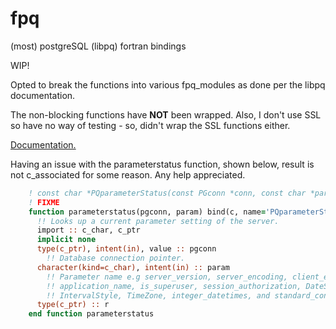 # fpq
(most) postgreSQL (libpq) fortran bindings

WIP!

Opted to break the functions into various fpq_modules as done per the libpq documentation.

The non-blocking functions have **NOT** been wrapped. Also, I don't use SSL so have no way of testing - so, didn't wrap the SSL functions either.

[Documentation.](http://198.58.104.30:8080/static/doc/index.html)

Having an issue with the parameterstatus function, shown below, result is not c_associated for some reason. Any help appreciated.

```fortran
    ! const char *PQparameterStatus(const PGconn *conn, const char *paramName);
    ! FIXME
    function parameterstatus(pgconn, param) bind(c, name='PQparameterStatus') result(r)
      !! Looks up a current parameter setting of the server.
      import :: c_char, c_ptr
      implicit none
      type(c_ptr), intent(in), value :: pgconn
        !! Database connection pointer.
      character(kind=c_char), intent(in) :: param
        !! Parameter name e.g server_version, server_encoding, client_encoding,
        !! application_name, is_superuser, session_authorization, DateStyle,
        !! IntervalStyle, TimeZone, integer_datetimes, and standard_conforming_strings, etc.
      type(c_ptr) :: r
    end function parameterstatus
```

